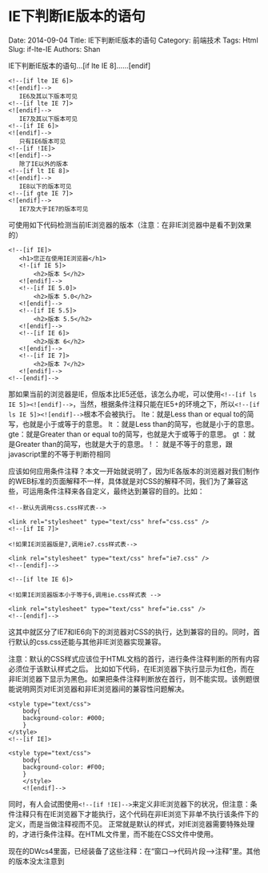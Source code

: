 # IE下判断IE版本的语句
Date: 2014-09-04
Title: IE下判断IE版本的语句
Category: 前端技术 
Tags: Html
Slug: if-lte-IE
Authors: Shan


IE下判断IE版本的语句...[if lte IE 8]……[endif]

 	<!--[if lte IE 6]>
  	<![endif]-->
   	   IE6及其以下版本可见
  	<!--[if lte IE 7]>
  	<![endif]-->
   	   IE7及其以下版本可见
  	<!--[if IE 6]>
  	<![endif]-->
   	   只有IE6版本可见
  	<!--[if !IE]>
  	<![endif]-->
   	   除了IE以外的版本
  	<!--[if lt IE 8]>
  	<![endif]-->
   	   IE8以下的版本可见
  	<!--[if gte IE 7]>
  	<![endif]-->
   	   IE7及大于IE7的版本可见

可使用如下代码检测当前IE浏览器的版本（注意：在非IE浏览器中是看不到效果的）

 	<!--[if IE]>
       <h1>您正在使用IE浏览器</h1>
       <!-[if IE 5]>
           <h2>版本 5</h2>
       <![endif]-->
       <!--[if IE 5.0]>
           <h2>版本 5.0</h2>
       <![endif]-->
       <!--[if IE 5.5]>
           <h2>版本 5.5</h2>
       <![endif]-->
       <!--[if IE 6]>
           <h2>版本 6</h2>
       <![endif]-->
       <!--[if IE 7]>
           <h2>版本 7</h2>
       <![endif]-->
	<!--[endif]-->

那如果当前的浏览器是IE，但版本比IE5还低，该怎么办呢，可以使用`<!--[if ls IE 5]><![endif]-->`，当然，根据条件注释只能在IE5+的环境之下，所以`<!--[if ls IE 5]><![endif]-->`根本不会被执行。
lte：就是Less than or equal to的简写，也就是小于或等于的意思。
lt ：就是Less than的简写，也就是小于的意思。
gte：就是Greater than or equal to的简写，也就是大于或等于的意思。
gt ：就是Greater than的简写，也就是大于的意思。
! ： 就是不等于的意思，跟javascript里的不等于判断符相同

应该如何应用条件注释？本文一开始就说明了，因为IE各版本的浏览器对我们制作的WEB标准的页面解释不一样，具体就是对CSS的解释不同，我们为了兼容这些，可运用条件注释来各自定义，最终达到兼容的目的。比如：

	<!--默认先调用css.css样式表-->

	<link rel="stylesheet" type="text/css" href="css.css" />
	<!--[if IE 7]>

	<!如果IE浏览器版是7,调用ie7.css样式表-->

	<link rel="stylesheet" type="text/css" href="ie7.css" />
	<!--[endif]-->

	<!--[if lte IE 6]>

	<!如果IE浏览器版本小于等于6,调用ie.css样式表 -->

	<link rel="stylesheet" type="text/css" href="ie.css" />
	<!--[endif]-->

这其中就区分了IE7和IE6向下的浏览器对CSS的执行，达到兼容的目的。同时，首行默认的css.css还能与其他非IE浏览器实现兼容。

注意：默认的CSS样式应该位于HTML文档的首行，进行条件注释判断的所有内容必须位于该默认样式之后。
比如如下代码，在IE浏览器下执行显示为红色，而在非IE浏览器下显示为黑色。如果把条件注释判断放在首行，则不能实现。该例题很能说明网页对IE浏览器和非IE浏览器间的兼容性问题解决。

    <style type="text/css">
        body{
        background-color: #000;
        }
    </style>
    <!--[if IE]>

    <style type="text/css">
        body{
        background-color: #F00;
        }
        </style>
        <![endif]-->

同时，有人会试图使用`<!--[if !IE]-->`来定义非IE浏览器下的状况，但注意：条件注释只有在IE浏览器下才能执行，这个代码在非IE浏览下非单不执行该条件下的定义，而是当做注释视而不见。
正常就是默认的样式，对IE浏览器需要特殊处理的，才进行条件注释。在HTML文件里，而不能在CSS文件中使用。

现在的DWcs4里面，已经装备了这些注释：在“窗口-->代码片段-->注释”里。其他的版本没太注意到